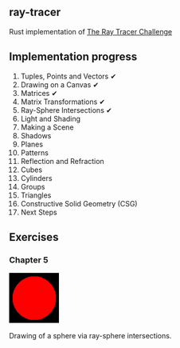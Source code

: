 ## ray-tracer

Rust implementation of [The Ray Tracer Challenge](http://raytracerchallenge.com/)

## Implementation progress

1. Tuples, Points and Vectors ✔
2. Drawing on a Canvas ✔
3. Matrices ✔
4. Matrix Transformations ✔
5. Ray-Sphere Intersections ✔
6. Light and Shading
7. Making a Scene
8. Shadows
9. Planes
10. Patterns
11. Reflection and Refraction
12. Cubes
13. Cylinders
14. Groups
15. Triangles
16. Constructive Solid Geometry (CSG)
17. Next Steps

## Exercises

### Chapter 5
![Exercise 5](exercises/exercise_chapter5.png)

Drawing of a sphere via ray-sphere intersections.